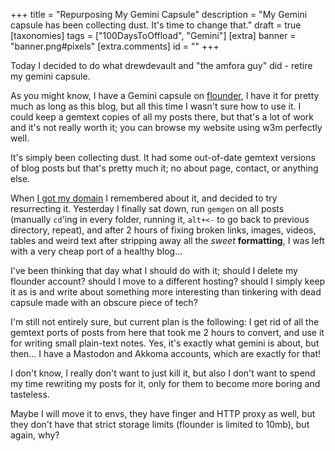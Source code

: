 +++
title = "Repurposing My Gemini Capsule"
description = "My Gemini capsule has been collecting dust. It's time to change that."
draft = true
[taxonomies]
tags = ["100DaysToOffload", "Gemini"]
[extra]
banner = "banner.png#pixels"
[extra.comments]
id = ""
+++

Today I decided to do what drewdevault and "the amfora guy" did - retire my gemini capsule.

As you might know, I have a Gemini capsule on [flounder](https://flounder.online), I have it for pretty much as long as this blog, but all this time I wasn't sure how to use it. I could keep a gemtext copies of all my posts there, but that's a lot of work and it's not really worth it; you can browse my website using w3m perfectly well.

It's simply been collecting dust. It had some out-of-date gemtext versions of blog posts but that's pretty much it; no about page, contact, or anything else.

When [I got my domain](@/blog/2024-06-25-my-first-domain/index.md) I remembered about it, and decided to try resurrecting it. Yesterday I finally sat down, run `gemgen` on all posts (manually `cd`'ing in every folder, running it, `alt+<-` to go back to previous directory, repeat), and after 2 hours of fixing broken links, images, videos, tables and weird text after stripping away all the *sweet* **formatting**, I was left with a very cheap port of a healthy blog...

I've been thinking that day what I should do with it; should I delete my flounder account? should I move to a different hosting? should I simply keep it as is and write about something more interesting than tinkering with dead capsule made with an obscure piece of tech?

I'm still not entirely sure, but current plan is the following: I get rid of all the gemtext ports of posts from here that took me 2 hours to convert, and use it for writing small plain-text notes. Yes, it's exactly what gemini is about, but then... I have a Mastodon and Akkoma accounts, which are exactly for that!

I don't know, I really don't want to just kill it, but also I don't want to spend my time rewriting my posts for it, only for them to become more boring and tasteless.

Maybe I will move it to envs, they have finger and HTTP proxy as well, but they don't have that strict storage limits (flounder is limited to 10mb), but again, why?
